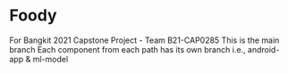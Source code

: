 # Foody
For Bangkit 2021 Capstone Project - Team B21-CAP0285
This is the main branch
Each component from each path has its own branch i.e., android-app & ml-model
